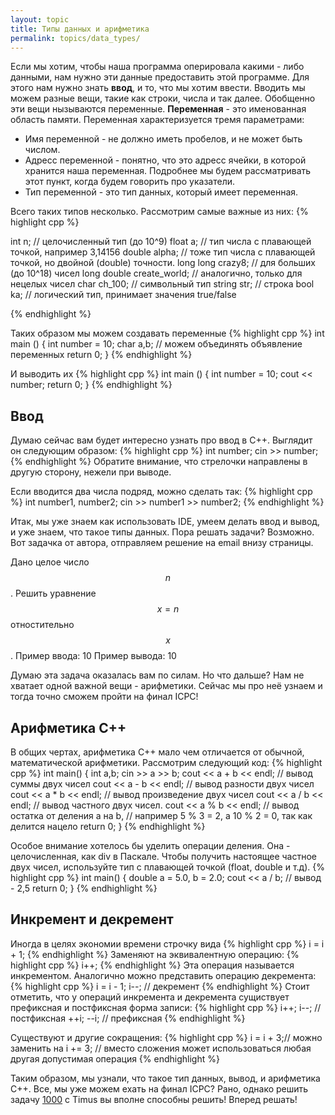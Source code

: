 ```yaml
---
layout: topic
title: Типы данных и арифметика
permalink: topics/data_types/
---
```


Если мы хотим, чтобы наша программа оперировала какими - либо данными, нам нужно эти данные предоставить этой программе. Для этого нам нужно знать **ввод**, и то, что мы хотим ввести. Вводить мы можем разные вещи, такие как строки, числа и так далее. Обобщенно эти вещи нызываются переменные. **Переменная** - это именованная область памяти. Переменная характеризуется тремя параметрами:

* Имя переменной - не должно иметь пробелов, и не может быть числом. 
* Адресс переменной - понятно, что это адресс ячейки, в которой хранится наша переменная. Подробнее мы будем рассматривать этот пункт, когда будем говорить про указатели.
* Тип переменной - это тип данных, который имеет переменная.

Всего таких типов несколько. Рассмотрим самые важные из них:
{% highlight cpp %}

int n; // целочисленный тип (до 10^9)
float a; // тип числа с плавающей точкой, например 3,14156
double alpha; // тоже тип числа с плавающей точкой, но двойной (double) точности.
long long crazy8; // для больших (до 10^18) чисел
long double create_world; // аналогично, только для нецелых чисел
char ch_100; // символьный тип
string str; // строка
bool ka; // логический тип, принимает значения true/false

{% endhighlight %}

Таких образом мы можем создавать переменные
{% highlight cpp %}
int main ()
{
  int number = 10;
  char a,b; // можем объединять объявление переменных
  return 0;
}
{% endhighlight %}

И выводить их
{% highlight cpp %}
int main ()
{
  int number = 10;
  cout << number;
  return 0;
}
{% endhighlight %}

## Ввод
 Думаю сейчас вам будет интересно узнать про ввод в C++. Выглядит он следующим образом:
 {% highlight cpp %}
 int number;
 cin >> number;
{% endhighlight %}
Обратите внимание, что стрелочки направлены в другую сторону, нежели при выводе.

Если вводится два числа подряд, можно сделать так:
{% highlight cpp %}
 int number1, number2;
 cin >> number1 >> number2;
{% endhighlight %}

Итак, мы уже знаем как использовать IDE, умеем делать ввод и вывод, и уже знаем, что такое типы данных. Пора решать задачи? Возможно. Вот задачка от автора, отправляем решение на email внизу страницы.


Дано целое число $$n$$. Решить уравнение $$x = n$$ отностительно $$x$$.
Пример ввода: 10
Пример вывода: 10

Думаю эта задача оказалась вам по силам. Но что дальше?
Нам не хватает одной важной вещи - арифметики. Сейчас мы про неё узнаем и тогда точно сможем пройти на финал ICPC!

## Арифметика С++
В общих чертах, арифметика C++ мало чем отличается от обычной, математической арифметики. Рассмотрим следующий код:
{% highlight cpp %}
 int main()
 {
 int a,b;
 cin >> a >> b;
 cout << a + b << endl; // вывод суммы двух чисел
 cout << a - b << endl; // вывод разности двух чисел
 cout << a * b << endl; // вывод произведение двух чисел
 cout << a / b << endl; // вывод частного двух чисел.
 cout << a % b << endl; // вывод остатка от деления a на b, 
 // например 5 % 3 = 2, а 10 % 2 = 0, так как делится нацело
 return 0;
 }
{% endhighlight %}

Особое внимание хотелось бы уделить операции деления. Она - целочисленная, как div в Паскале. Чтобы получить настоящее частное двух чисел, используйте тип с плавающей точкой (float, double и т.д).
{% highlight cpp %}
int main()
{
  double a = 5.0, b = 2.0;
  cout << a / b; // вывод - 2,5
  return 0;
}
{% endhighlight %}

## Инкремент и декремент
Иногда в целях экономии времени строчку вида
{% highlight cpp %}
i = i + 1;
{% endhighlight %}
Заменяют на эквивалентную операцию:
{% highlight cpp %}
i++;
{% endhighlight %}
Эта операция называется инкрементом. Аналогично можно представить операцию декремента:
{% highlight cpp %}
i = i - 1;
i--; // декремент
{% endhighlight %} 
Стоит отметить, что у операций инкремента и декремента сущиствует префиксная и постфиксная форма записи:
{% highlight cpp %}
i++; i--; // постфиксная
++i; --i; // префиксная
{% endhighlight %} 

Существуют и другие сокращения:
{% highlight cpp %}
 i = i + 3;// можно заменить на 
 i += 3; // вместо сложения может использоваться любая другая допустимая операция
{% endhighlight %} 

Таким образом, мы узнали, что такое тип данных, вывод, и арифметика C++. Все, мы уже можем ехать на финал ICPC? Рано, однако решить задачу [1000](http://acm.timus.ru/problem.aspx?space=1&num=1000) с Timus вы вполне способны решить! Вперед решать!
